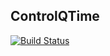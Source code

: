 ## ControlQTime

[![Build Status](https://scrutinizer-ci.com/g/raulqtime/controlqtime/badges/build.png?b=master)](https://scrutinizer-ci.com/g/raulqtime/controlqtime/build-status/master)